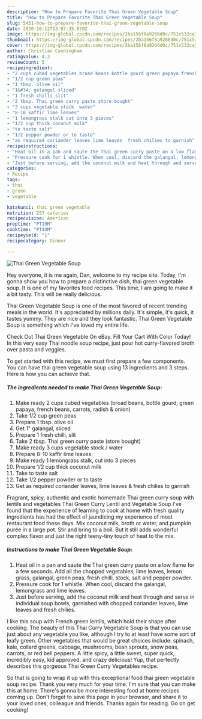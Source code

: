 ```yaml
---
description: "How to Prepare Favorite Thai Green Vegetable Soup"
title: "How to Prepare Favorite Thai Green Vegetable Soup"
slug: 5451-how-to-prepare-favorite-thai-green-vegetable-soup
date: 2020-10-12T13:07:35.870Z
image: https://img-global.cpcdn.com/recipes/2ba156f8a9266d0c/751x532cq70/thai-green-vegetable-soup-recipe-main-photo.jpg
thumbnail: https://img-global.cpcdn.com/recipes/2ba156f8a9266d0c/751x532cq70/thai-green-vegetable-soup-recipe-main-photo.jpg
cover: https://img-global.cpcdn.com/recipes/2ba156f8a9266d0c/751x532cq70/thai-green-vegetable-soup-recipe-main-photo.jpg
author: Christian Cunningham
ratingvalue: 4.3
reviewcount: 5
recipeingredient:
- "2 cups cubed vegetables broad beans bottle gourd green papaya french beans carrots radish  onion"
- "1/2 cup green peas"
- "1 tbsp. olive oil"
- "1&#34; galangal sliced"
- "1 fresh chilli slit"
- "2 tbsp. Thai green curry paste store bought"
- "3 cups vegetable stock  water"
- "8-10 kaffir lime leaves"
- "1 lemongrass stalk cut into 3 pieces"
- "1/2 cup thick coconut milk"
- "to taste salt"
- "1/2 pepper powder or to taste"
- "as required coriander leaves lime leaves  fresh chilies to garnish"
recipeinstructions:
- "Heat oil in a pan and saute the Thai green curry paste on a low flame for a few seconds. Add all the chopped vegetables, lime leaves, lemon grass, galangal, green peas, fresh chilli, stock, salt and pepper powder."
- "Pressure cook for 1 whistle. When cool, discard the galangal, lemongrass and lime leaves."
- "Just before serving, add the coconut milk and heat through and serve in individual soup bowls, garnished with chopped coriander leaves, lime leaves and fresh chilies."
categories:
- Recipe
tags:
- thai
- green
- vegetable

katakunci: thai green vegetable 
nutrition: 257 calories
recipecuisine: American
preptime: "PT19M"
cooktime: "PT44M"
recipeyield: "1"
recipecategory: Dinner

---
```



![Thai Green Vegetable Soup](https://img-global.cpcdn.com/recipes/2ba156f8a9266d0c/751x532cq70/thai-green-vegetable-soup-recipe-main-photo.jpg)

Hey everyone, it is me again, Dan, welcome to my recipe site. Today, I'm gonna show you how to prepare a distinctive dish, thai green vegetable soup. It is one of my favorites food recipes. This time, I am going to make it a bit tasty. This will be really delicious.

Thai Green Vegetable Soup is one of the most favored of recent trending meals in the world. It's appreciated by millions daily. It's simple, it's quick, it tastes yummy. They are nice and they look fantastic. Thai Green Vegetable Soup is something which I've loved my entire life.

Check Out Thai Green Vegetable On eBay. Fill Your Cart With Color Today! In this very easy Thai noodle soup recipe, just pour hot curry-flavored broth over pasta and veggies.


To get started with this recipe, we must first prepare a few components. You can have thai green vegetable soup using 13 ingredients and 3 steps. Here is how you can achieve that.

<!--inarticleads1-->

##### The ingredients needed to make Thai Green Vegetable Soup:

1. Make ready 2 cups cubed vegetables (broad beans, bottle gourd, green papaya, french beans, carrots, radish &amp; onion)
1. Take 1/2 cup green peas
1. Prepare 1 tbsp. olive oil
1. Get 1&#34; galangal, sliced
1. Prepare 1 fresh chilli, slit
1. Take 2 tbsp. Thai green curry paste (store bought)
1. Make ready 3 cups vegetable stock / water
1. Prepare 8-10 kaffir lime leaves
1. Make ready 1 lemongrass stalk, cut into 3 pieces
1. Prepare 1/2 cup thick coconut milk
1. Take to taste salt
1. Take 1/2 pepper powder or to taste
1. Get as required coriander leaves, lime leaves &amp; fresh chilies to garnish


Fragrant, spicy, authentic and exotic homemade Thai green curry soup with lentils and vegetables Thai Green Curry Lentil and Vegetable Soup I&#39;ve found that the experience of learning to cook at home with fresh quality ingredients has had the effect of jaundicing my experience of most restaurant food these days. Mix coconut milk, broth or water, and pumpkin purée in a large pot. Stir and bring to a boil. But it still adds wonderful complex flavor and just the right teeny-tiny touch of heat to the mix. 

<!--inarticleads2-->

##### Instructions to make Thai Green Vegetable Soup:

1. Heat oil in a pan and saute the Thai green curry paste on a low flame for a few seconds. Add all the chopped vegetables, lime leaves, lemon grass, galangal, green peas, fresh chilli, stock, salt and pepper powder.
1. Pressure cook for 1 whistle. When cool, discard the galangal, lemongrass and lime leaves.
1. Just before serving, add the coconut milk and heat through and serve in individual soup bowls, garnished with chopped coriander leaves, lime leaves and fresh chilies.


I like this soup with French green lentils, which hold their shape after cooking. The beauty of this Thai Curry Vegetable Soup is that you can use just about any vegetable you like, although I try to at least have some sort of leafy green. Other vegetables that would be great choices include: spinach, kale, collard greens, cabbage, mushrooms, bean sprouts, snow peas, carrots, or red bell peppers. A little spicy, a little sweet, super quick, incredibly easy, kid approved, and crazy delicious! Yup, that perfectly describes this gorgeous Thai Green Curry Vegetables recipe. 

So that is going to wrap it up with this exceptional food thai green vegetable soup recipe. Thank you very much for your time. I'm sure that you can make this at home. There's gonna be more interesting food at home recipes coming up. Don't forget to save this page in your browser, and share it to your loved ones, colleague and friends. Thanks again for reading. Go on get cooking!
